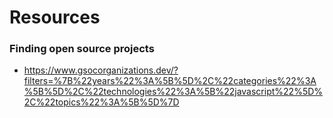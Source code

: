 # Resources
### Finding open source projects
- https://www.gsocorganizations.dev/?filters=%7B%22years%22%3A%5B%5D%2C%22categories%22%3A%5B%5D%2C%22technologies%22%3A%5B%22javascript%22%5D%2C%22topics%22%3A%5B%5D%7D
